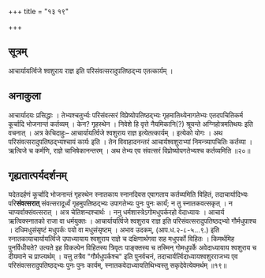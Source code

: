 +++
title = "१३ १९"

+++
## सूत्रम्
आचार्यायर्त्विजे श्वशुराय राज्ञ इति परिसंवत्सरादुपतिष्ठद्भ्य एतत्कार्यम् ।

## अनाकुला
आचार्यादयः प्रसिद्धाः ।
तेभ्यश्चतुर्भ्यः परिसंवत्सरं विप्रेष्योपतिष्ठद्भ्यः गृहमातिथ्येनागतेभ्यः एतदपचितिकर्म कूर्चादि भोजनान्तं कर्तव्यम् ।
केन? गृहस्थेन ।
निवेशे हि वृत्ते नैयमिकानि(?) श्रूयन्ते अग्निहोत्रमतिथयः इति वचनात् ।
अत्र केचिदाहुः–
आचार्यायर्त्विजे श्वशुराय राज्ञ इत्येतत्कार्यम् ।
इत्येको योगः ।
अथ परिसंवत्सरादुपतिष्ठद्भ्यश्चायं कार्यः इति ।
तेन विवाहादनन्तरं आचार्यश्वशुराभ्यां निमन्त्र्यापचितिः कर्तव्या ।
ऋत्विजे च कर्मणि, राज्ञे चाभिषेकानन्तरम् ।
अथ तेभ्य एव संवत्सरं विप्रोष्योपगतेभ्यश्च कर्तव्यमिति ॥२०॥

## गृह्यतात्पर्यदर्शनम्
यदेतदर्हणं कूर्चादि भोजनान्तं गृहस्थेन स्नातकाय स्नानदिवस एवागताय कर्तव्यमिति विहितं, तदाचार्यादिभ्यः परि**संवत्सरात्** संवत्सरादूर्ध्वं गृहमुपतिष्ठद्भ्यः उपागतेभ्यः पुनः पुनः कार्यं; न तु स्नातकवत्सकृत् ।
न चाप्यर्वाक्संवत्सरात् ।
अत्र चेतिशन्दश्चार्थः ।
ननु धर्मशास्त्रेऽगोमधुपर्करहो वेदाध्यायः ।
आचार्य ऋत्विक्स्नातको राजा वा धर्मयुक्तः ।
आचार्यायर्त्विजे श्वशुराय राज्ञ इति परिसंवत्सरादुपतिष्ठद्भ्यो गौर्मधुपाश्च ।
दधिमधुसंसृष्टं मधुपर्कः पयो वा मधुसंसृष्टम् ।
अभाव उदकम्, (आप.ध.२-८-५...९.) इति स्नातकायाचार्यायर्त्विजे उपाध्यायाय श्वशुराय राज्ञे च दक्षिणार्थगवा सह मधुपर्को विहितः ।
किमर्थमिह पुनर्विधीयते? उत्यते इह विकल्पेन विहितस्य त्रिवृतः पाङ्क्तस्य च तस्मिन् गोमधुपर्के अवेदाध्यायाय श्वशुराय च दीयमाने च प्राप्त्यर्थम् ।
यत्तु तत्रैव "गौर्मधुपर्कश्च" इति पुनर्वचनं, तदाचार्यर्त्विदाध्यायश्वशुरराजभ्य एव परिसंवत्सरादुपतिष्ठद्भ्यः पुनः पुनः कार्यम्, स्नातकवेदाध्यायतिथिभ्यस्तु सकृदेवेत्येवमर्थम् ॥१९॥

